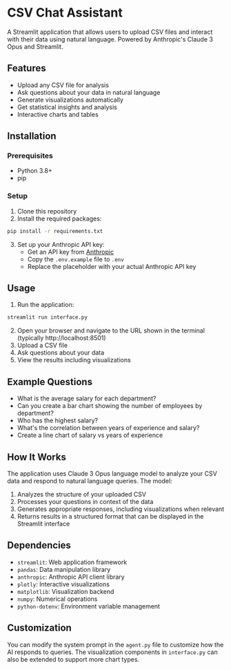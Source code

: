 # CSV Chat Assistant

A Streamlit application that allows users to upload CSV files and interact with their data using natural language. Powered by Anthropic's Claude 3 Opus and Streamlit.

## Features

- Upload any CSV file for analysis
- Ask questions about your data in natural language
- Generate visualizations automatically
- Get statistical insights and analysis
- Interactive charts and tables

## Installation

### Prerequisites

- Python 3.8+
- pip

### Setup

1. Clone this repository
2. Install the required packages:

```bash
pip install -r requirements.txt
```

3. Set up your Anthropic API key:
   - Get an API key from [Anthropic](https://console.anthropic.com/)
   - Copy the `.env.example` file to `.env`
   - Replace the placeholder with your actual Anthropic API key

## Usage

1. Run the application:

```bash
streamlit run interface.py
```

2. Open your browser and navigate to the URL shown in the terminal (typically http://localhost:8501)
3. Upload a CSV file
4. Ask questions about your data
5. View the results including visualizations

## Example Questions

- What is the average salary for each department?
- Can you create a bar chart showing the number of employees by department?
- Who has the highest salary?
- What's the correlation between years of experience and salary?
- Create a line chart of salary vs years of experience

## How It Works

The application uses Claude 3 Opus language model to analyze your CSV data and respond to natural language queries. The model:

1. Analyzes the structure of your uploaded CSV
2. Processes your questions in context of the data
3. Generates appropriate responses, including visualizations when relevant
4. Returns results in a structured format that can be displayed in the Streamlit interface

## Dependencies

- `streamlit`: Web application framework
- `pandas`: Data manipulation library
- `anthropic`: Anthropic API client library
- `plotly`: Interactive visualizations
- `matplotlib`: Visualization backend
- `numpy`: Numerical operations
- `python-dotenv`: Environment variable management

## Customization

You can modify the system prompt in the `agent.py` file to customize how the AI responds to queries. The visualization components in `interface.py` can also be extended to support more chart types.
